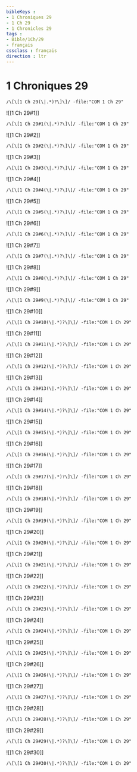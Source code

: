 ```yaml
---
bibleKeys : 
- 1 Chroniques 29
- 1 Ch 29
- 1 Chronicles 29
tags : 
- Bible/1Ch/29
- français
cssclass : français
direction : ltr
---
```


# 1 Chroniques 29

```query
/\[\[1 Ch 29(\|.*)?\]\]/ -file:"COM 1 Ch 29"
```



![[1 Ch 29#1]]

```query
/\[\[1 Ch 29#1(\|.*)?\]\]/ -file:"COM 1 Ch 29"
```

![[1 Ch 29#2]]

```query
/\[\[1 Ch 29#2(\|.*)?\]\]/ -file:"COM 1 Ch 29"
```

![[1 Ch 29#3]]

```query
/\[\[1 Ch 29#3(\|.*)?\]\]/ -file:"COM 1 Ch 29"
```

![[1 Ch 29#4]]

```query
/\[\[1 Ch 29#4(\|.*)?\]\]/ -file:"COM 1 Ch 29"
```

![[1 Ch 29#5]]

```query
/\[\[1 Ch 29#5(\|.*)?\]\]/ -file:"COM 1 Ch 29"
```

![[1 Ch 29#6]]

```query
/\[\[1 Ch 29#6(\|.*)?\]\]/ -file:"COM 1 Ch 29"
```

![[1 Ch 29#7]]

```query
/\[\[1 Ch 29#7(\|.*)?\]\]/ -file:"COM 1 Ch 29"
```

![[1 Ch 29#8]]

```query
/\[\[1 Ch 29#8(\|.*)?\]\]/ -file:"COM 1 Ch 29"
```

![[1 Ch 29#9]]

```query
/\[\[1 Ch 29#9(\|.*)?\]\]/ -file:"COM 1 Ch 29"
```

![[1 Ch 29#10]]

```query
/\[\[1 Ch 29#10(\|.*)?\]\]/ -file:"COM 1 Ch 29"
```

![[1 Ch 29#11]]

```query
/\[\[1 Ch 29#11(\|.*)?\]\]/ -file:"COM 1 Ch 29"
```

![[1 Ch 29#12]]

```query
/\[\[1 Ch 29#12(\|.*)?\]\]/ -file:"COM 1 Ch 29"
```

![[1 Ch 29#13]]

```query
/\[\[1 Ch 29#13(\|.*)?\]\]/ -file:"COM 1 Ch 29"
```

![[1 Ch 29#14]]

```query
/\[\[1 Ch 29#14(\|.*)?\]\]/ -file:"COM 1 Ch 29"
```

![[1 Ch 29#15]]

```query
/\[\[1 Ch 29#15(\|.*)?\]\]/ -file:"COM 1 Ch 29"
```

![[1 Ch 29#16]]

```query
/\[\[1 Ch 29#16(\|.*)?\]\]/ -file:"COM 1 Ch 29"
```

![[1 Ch 29#17]]

```query
/\[\[1 Ch 29#17(\|.*)?\]\]/ -file:"COM 1 Ch 29"
```

![[1 Ch 29#18]]

```query
/\[\[1 Ch 29#18(\|.*)?\]\]/ -file:"COM 1 Ch 29"
```

![[1 Ch 29#19]]

```query
/\[\[1 Ch 29#19(\|.*)?\]\]/ -file:"COM 1 Ch 29"
```

![[1 Ch 29#20]]

```query
/\[\[1 Ch 29#20(\|.*)?\]\]/ -file:"COM 1 Ch 29"
```

![[1 Ch 29#21]]

```query
/\[\[1 Ch 29#21(\|.*)?\]\]/ -file:"COM 1 Ch 29"
```

![[1 Ch 29#22]]

```query
/\[\[1 Ch 29#22(\|.*)?\]\]/ -file:"COM 1 Ch 29"
```

![[1 Ch 29#23]]

```query
/\[\[1 Ch 29#23(\|.*)?\]\]/ -file:"COM 1 Ch 29"
```

![[1 Ch 29#24]]

```query
/\[\[1 Ch 29#24(\|.*)?\]\]/ -file:"COM 1 Ch 29"
```

![[1 Ch 29#25]]

```query
/\[\[1 Ch 29#25(\|.*)?\]\]/ -file:"COM 1 Ch 29"
```

![[1 Ch 29#26]]

```query
/\[\[1 Ch 29#26(\|.*)?\]\]/ -file:"COM 1 Ch 29"
```

![[1 Ch 29#27]]

```query
/\[\[1 Ch 29#27(\|.*)?\]\]/ -file:"COM 1 Ch 29"
```

![[1 Ch 29#28]]

```query
/\[\[1 Ch 29#28(\|.*)?\]\]/ -file:"COM 1 Ch 29"
```

![[1 Ch 29#29]]

```query
/\[\[1 Ch 29#29(\|.*)?\]\]/ -file:"COM 1 Ch 29"
```

![[1 Ch 29#30]]

```query
/\[\[1 Ch 29#30(\|.*)?\]\]/ -file:"COM 1 Ch 29"
```

